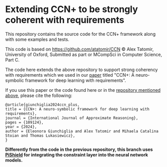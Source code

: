 # Extending CCN+ to be strongly coherent with requirements
This repository contains the source code for the CCN+ framework along with some examples and tests.

This code is based on https://github.com/atatomir/CCN
© Alex Tatomir, University of Oxford, Submitted as part or MCompSci in Computer Science, Part C.

The code here extends the above repository to support strong coherency with requirements which we used in our [paper]((https://www.sciencedirect.com/science/article/pii/S0888613X24000112?dgcid=rss_sd_all)) titled "CCN+: A neuro-symbolic framework for deep learning with requirements".

If you use this paper or the code found here or in the [repository mentioned above](https://github.com/atatomir/CCN), please cite the following:
```
@article{giunchiglia2024ccn_plus,
title = {CCN+: A neuro-symbolic framework for deep learning with requirements},
journal = {International Journal of Approximate Reasoning},
pages = {109124},
year = {2024},
author = {Eleonora Giunchiglia and Alex Tatomir and Mihaela Catalina Stoian and Thomas Lukasiewicz},
}
```

**Differently from the code in the previous repository, this branch uses [PiShield](https://github.com/mihaela-stoian/PiShield) for integrating the constraint layer into the neural network models.**

